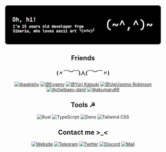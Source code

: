 <p align="center">
    <img src="./assets/ohhi.png" alt="Oh hi!">
</p>

<h2 align="center">Friends</h2>
<h3 align="center">(〃￣︶￣)人(￣︶￣〃)</h3>
<p align="center">
<a href="https://github.com/askiphy"><img src="https://img.shields.io/badge/-Sergey%20Fomchukov-000000?style=for-the-badge" alt="@askiphy"></a>
<a href="https://github.com/itsLameni"><img src="https://img.shields.io/badge/-Evgeny-000000?style=for-the-badge" alt="@Evgeny"></a>
<a href="https://github.com/katsuki-yuri"><img src="https://img.shields.io/badge/-Yūri%20Katsuki-000000?style=for-the-badge" alt="@Yūri Katsuki"></a>
<a href="https://github.com/uwussimo"><img src="https://img.shields.io/badge/-UwUssimo%20Robinson-000000?style=for-the-badge" alt="@UwUssimo Robinson"></a>
<a href="https://github.com/chelbaev-danil"><img src="https://img.shields.io/badge/-chelbaev%20danil-000000?style=for-the-badge" alt="@chelbaev-danil"></a>
<a href="https://github.com/akumaru69"><img src="https://img.shields.io/badge/-akumaru69-000000?style=for-the-badge" alt="@akumaru69"></a>
</p>

<h2 align="center">Tools ☭</h2>
<p align="center">
<img src="https://img.shields.io/badge/-Rust-000000?style=for-the-badge&logo=Rust&logoColor=ffffff" alt="Rust">
<img src="https://img.shields.io/badge/-TypeScript-000000?style=for-the-badge&logo=TypeScript&logoColor=ffffff" alt="TypeScript"></a>
<img src="https://img.shields.io/badge/-Deno-000000?style=for-the-badge&logo=Deno&logoColor=ffffff" alt="Deno"></a>
<img src="https://img.shields.io/badge/-Tailwind%20CSS-000000?style=for-the-badge&logo=TailwindCSS&logoColor=ffffff" alt="Tailwind CSS"></a>
</p>

<h2 align="center">Contact me >_<</h2>
<p align="center">
<a href="https://tapni.su"><img src="https://img.shields.io/badge/-Tapni.su-000000?style=for-the-badge&logo=HTML5&logoColor=ffffff" alt="Website"></a>
<a href="https://t.me/tapnisu"><img src="https://img.shields.io/badge/-Telegram-000000?style=for-the-badge&logo=Telegram&logoColor=ffffff" alt="Telegram"></a>
<a href="https://twitter.com/tapnisu"><img src="https://img.shields.io/badge/-Twitter-000000?style=for-the-badge&logo=Twitter&logoColor=ffffff" alt="Twitter"></a>
<a href="https://discord.com/users/586128640136445964"><img src="https://img.shields.io/badge/-Discord:%20tapnisu%237384-000000?style=for-the-badge&logo=Discord&logoColor=ffffff" alt="Discord"></a>
<a href="mailto:alexiy.rybin@gmail.com"><img src="https://img.shields.io/badge/-Mail-000000?style=for-the-badge&logo=gmail&logoColor=ffffff" alt="Mail"></a>
</p>
